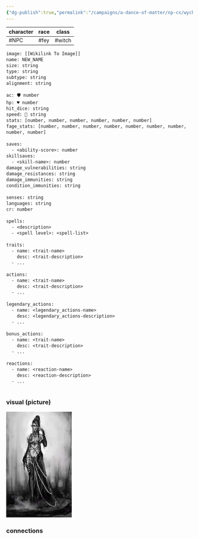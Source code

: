 ```yaml
---
{"dg-publish":true,"permalink":"/campaigns/a-dance-of-matter/np-cs/wych-killer/"}
---
```


| character | race   | class   |
| --------- | ------ | ------- |
| #NPC      | #fey | #witch |

```statblock
image: [[Wikilink To Image]]
name: NEW_NAME
size: string
type: string
subtype: string
alignment: string

ac: 🛡 number
hp: ♥ number
hit_dice: string
speed: 👟 string
stats: [number, number, number, number, number, number]
fage_stats: [number, number, number, number, number, number, number, number, number]

saves:
  - <ability-score>: number
skillsaves:
  - <skill-name>: number
damage_vulnerabilities: string
damage_resistances: string
damage_immunities: string
condition_immunities: string

senses: string
languages: string
cr: number

spells:
  - <description>
  - <spell level>: <spell-list>
  
traits:
  - name: <trait-name>
    desc: <trait-description>
  - ...
  
actions:
  - name: <trait-name>
    desc: <trait-description>
  - ...
  
legendary_actions:
  - name: <legendary_actions-name>
    desc: <legendary_actions-description>
  - ...
  
bonus_actions:
  - name: <trait-name>
    desc: <trait-description>
  - ...
  
reactions:
  - name: <reaction-name>
    desc: <reaction-description>
  - ...
  
```


### visual (picture)
![Fey_Wych_Killer|400](/img/user/attachments/Fey_Wych_Killer.jpg)
### connections